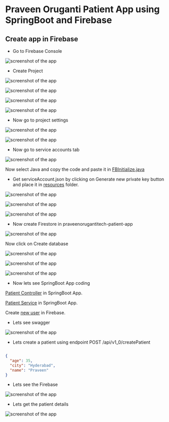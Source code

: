# Praveen Oruganti Patient App using SpringBoot and Firebase

## Create app in Firebase

- Go to Firebase Console

![screenshot of the app](https://raw.githubusercontent.com/praveenorugantitech/praveenorugantitech-springboot/master/0_Projects/praveenoruganti-springboot-firebase/src/main/resources/images/1.PNG)

- Create Project

![screenshot of the app](https://raw.githubusercontent.com/praveenorugantitech/praveenorugantitech-springboot/master/0_Projects/praveenoruganti-springboot-firebase/src/main/resources/images/2.PNG)

![screenshot of the app](https://raw.githubusercontent.com/praveenorugantitech/praveenorugantitech-springboot/master/0_Projects/praveenoruganti-springboot-firebase/src/main/resources/images/3.PNG)

![screenshot of the app](https://raw.githubusercontent.com/praveenorugantitech/praveenorugantitech-springboot/master/0_Projects/praveenoruganti-springboot-firebase/src/main/resources/images/4.PNG)

![screenshot of the app](https://raw.githubusercontent.com/praveenorugantitech/praveenorugantitech-springboot/master/0_Projects/praveenoruganti-springboot-firebase/src/main/resources/images/5.PNG)

- Now go to project settings

![screenshot of the app](https://raw.githubusercontent.com/praveenorugantitech/praveenorugantitech-springboot/master/0_Projects/praveenoruganti-springboot-firebase/src/main/resources/images/6.PNG)

![screenshot of the app](https://raw.githubusercontent.com/praveenorugantitech/praveenorugantitech-springboot/master/0_Projects/praveenoruganti-springboot-firebase/src/main/resources/images/7.PNG)

- Now go to service accounts tab

![screenshot of the app](https://raw.githubusercontent.com/praveenorugantitech/praveenorugantitech-springboot/master/0_Projects/praveenoruganti-springboot-firebase/src/main/resources/images/8.PNG)


Now select Java and copy the code and paste it in [FBInitialize.java](https://github.com/praveenorugantitech/praveenorugantitech-springboot/blob/master/0_Projects/praveenorugantitech-springboot-firebase/src/main/java/com/praveen/patient/repository/FBInitialize.java)

- Get serviceAccount.json by clicking on Generate new private key button and place it in [resources](https://github.com/praveenorugantitech/praveenorugantitech-springboot-firebase/tree/master/src/main/resources) folder.

![screenshot of the app](https://raw.githubusercontent.com/praveenorugantitech/praveenorugantitech-springboot/master/0_Projects/praveenoruganti-springboot-firebase/src/main/resources/images/9.PNG)

![screenshot of the app](https://raw.githubusercontent.com/praveenorugantitech/praveenorugantitech-springboot/master/0_Projects/praveenoruganti-springboot-firebase/src/main/resources/images/10.PNG)

![screenshot of the app](https://raw.githubusercontent.com/praveenorugantitech/praveenorugantitech-springboot/master/0_Projects/praveenoruganti-springboot-firebase/src/main/resources/images/11.PNG)

- Now create Firestore in praveenorugantitech-patient-app

![screenshot of the app](https://raw.githubusercontent.com/praveenorugantitech/praveenorugantitech-springboot/master/0_Projects/praveenoruganti-springboot-firebase/src/main/resources/images/12.PNG)

Now click on Create database

![screenshot of the app](https://raw.githubusercontent.com/praveenorugantitech/praveenorugantitech-springboot/master/0_Projects/praveenoruganti-springboot-firebase/src/main/resources/images/13.PNG)

![screenshot of the app](https://raw.githubusercontent.com/praveenorugantitech/praveenorugantitech-springboot/master/0_Projects/praveenoruganti-springboot-firebase/src/main/resources/images/14.PNG)

![screenshot of the app](https://raw.githubusercontent.com/praveenorugantitech/praveenorugantitech-springboot/master/0_Projects/praveenoruganti-springboot-firebase/src/main/resources/images/15.PNG)


- Now lets see SpringBoot App coding

[Patient Controller](https://github.com/praveenorugantitech/praveenorugantitech-springboot/blob/master/0_Projects/praveenorugantitech-springboot-firebase/src/main/java/com/praveen/patient/controller/PatientController.java) in SpringBoot App.
 
[Patient Service](https://github.com/praveenorugantitech/praveenorugantitech-springboot/blob/master/0_Projects/praveenorugantitech-springboot-firebase/src/main/java/com/praveen/patient/service/PatientServiceImpl.java) in SpringBoot App.

Create [new user](https://github.com/praveenorugantitech/praveenorugantitech-springboot/blob/master/0_Projects/praveenorugantitech-springboot-firebase/src/main/java/com/praveen/patient/service/AuthServiceImpl.java) in Firebase.

- Lets see swagger 

![screenshot of the app](https://raw.githubusercontent.com/praveenorugantitech/praveenorugantitech-springboot/master/0_Projects/praveenoruganti-springboot-firebase/src/main/resources/images/16.PNG)

- Lets create a patient using endpoint POST /api/v1_0/createPatient

```JSON

{
  "age": 35,
  "city": "Hyderabad",
  "name": "Praveen"
}

```

- Lets see the Firebase

![screenshot of the app](https://raw.githubusercontent.com/praveenorugantitech/praveenorugantitech-springboot/master/0_Projects/praveenoruganti-springboot-firebase/src/main/resources/images/17.PNG)

- Lets get the patient details

![screenshot of the app](https://raw.githubusercontent.com/praveenorugantitech/praveenorugantitech-springboot/master/0_Projects/praveenoruganti-springboot-firebase/src/main/resources/images/18.PNG)

<script data-name="BMC-Widget" src="https://cdnjs.buymeacoffee.com/1.0.0/widget.prod.min.js" data-id="praveenoruganti" data-description="Support me on Buy me a coffee!" data-message="Thank you for visiting. You can now buy me a coffee!" data-color="#5F7FFF" data-position="Right" data-x_margin="18" data-y_margin="18"></script>




